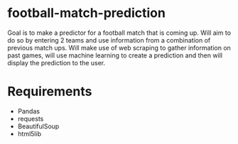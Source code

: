 # football-match-prediction
Goal is to make a predictor for a football match that is coming up. Will aim to do so by entering 2 teams and use information from a combination of previous match ups. Will make use of web scraping to gather information on past games, will use machine learning to create a prediction and then will display the prediction to the user.

# Requirements
- Pandas
- requests
- BeautifulSoup
- html5lib